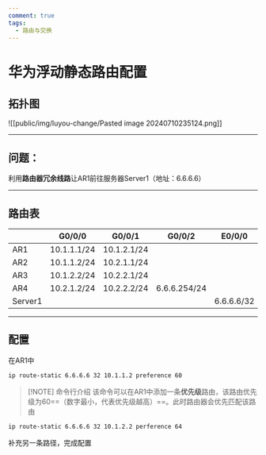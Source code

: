 ```yaml
---
comment: true
tags:
  - 路由与交换
---
```

# 华为浮动静态路由配置

## 拓扑图

![[public/img/luyou-change/Pasted image 20240710235124.png]]

---

## 问题：

利用**路由器冗余线路**让AR1前往服务器Server1（地址：6.6.6.6）

---

## 路由表

|         | G0/0/0      | G0/0/1      | G0/0/2       | E0/0/0     |
| ------- | ----------- | ----------- | ------------ | ---------- |
| AR1     | 10.1.1.1/24 | 10.1.2.1/24 |              |            |
| AR2     | 10.1.1.2/24 | 10.2.1.1/24 |              |            |
| AR3     | 10.1.2.2/24 | 10.2.2.1/24 |              |            |
| AR4     | 10.2.1.2/24 | 10.2.2.2/24 | 6.6.6.254/24 |            |
| Server1 |             |             |              | 6.6.6.6/32 |

---

## 配置

在AR1中
```bash
ip route-static 6.6.6.6 32 10.1.1.2 preference 60
```

> [!NOTE] 命令行介绍
> 该命令可以在AR1中添加一条**优先级**路由，该路由优先级为60==（数字最小，代表优先级越高）==。此时路由器会优先匹配该路由

```bash
ip route-static 6.6.6.6 32 10.1.2.2 perference 64
```

补充另一条路径，完成配置